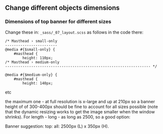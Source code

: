 ## Change different objects dimensions

### Dimensions of top banner for different sizes

Change these in: `_sass/_07_layout.scss` as follows in the code there:

```
/* Masthead › small-only
------------------------
@media #{$small-only} {
    #masthead {
        height: 110px;
/* Masthead › medium-only
------------------------------------------------------------------- */

@media #{$medium-only} {
    #masthead {
        height: 140px;
```

etc

the maximum one - at full resolution is x-large and up at 210px so a banner height of
of 300-400px should be fine to account for all  sizes possible (note that the dynamic resizing works
to get the image smaller when the window shrinks). For length - long - as long as 2500, so a good option:

Banner suggestion: top: all: 2500px (L) x 350px (H).

